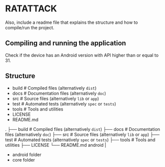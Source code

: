 # RATATTACK

Also, include a readme file that explains the structure and how to compile/run the project.

## Compiling and running the application
Check if the device has an Android version with API higher than or equal to 31.


## Structure

- build                   # Compiled files (alternatively `dist`)
- docs                    # Documentation files (alternatively `doc`)
- src                     # Source files (alternatively `lib` or `app`)
- test                    # Automated tests (alternatively `spec` or `tests`)
- tools                   # Tools and utilities
- LICENSE
- README.md

.
├── build                   # Compiled files (alternatively `dist`)
├── docs                    # Documentation files (alternatively `doc`)
├── src                     # Source files (alternatively `lib` or `app`)
├── test                    # Automated tests (alternatively `spec` or `tests`)
├── tools                   # Tools and utilities
├── LICENSE
└── README.md
android
|
- android folder
- core folder
